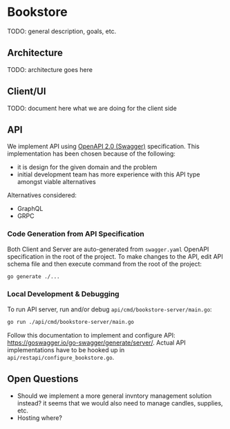 # Bookstore

TODO: general description, goals, etc.

## Architecture

TODO: architecture goes here

## Client/UI

TODO: document here what we are doing for the client side

## API

We implement API using [OpenAPI 2.0 (Swagger)](https://swagger.io/specification/v2/) specification.
This implementation has been chosen because of the following:

- it is design for the given domain and the problem
- initial development team has more experience with this API type amongst viable alternatives

Alternatives considered:

- GraphQL
- GRPC

### Code Generation from API Specification

Both Client and Server are auto-generated from `swagger.yaml` OpenAPI specification in the root
of the project. To make changes to the API, edit API schema file and then execute command
from the root of the project:

```sh
go generate ./...
```

### Local Development & Debugging

To run API server, run and/or debug `api/cmd/bookstore-server/main.go`:

```sh
go run ./api/cmd/bookstore-server/main.go
```

Follow this documentation to implement and configure API: https://goswagger.io/go-swagger/generate/server/. Actual API implementations have to be hooked up in `api/restapi/configure_bookstore.go`.

## Open Questions

- Should we implement a more general invntory management solution instead? it seems
that we would also need to manage candles, supplies, etc.
- Hosting where?


